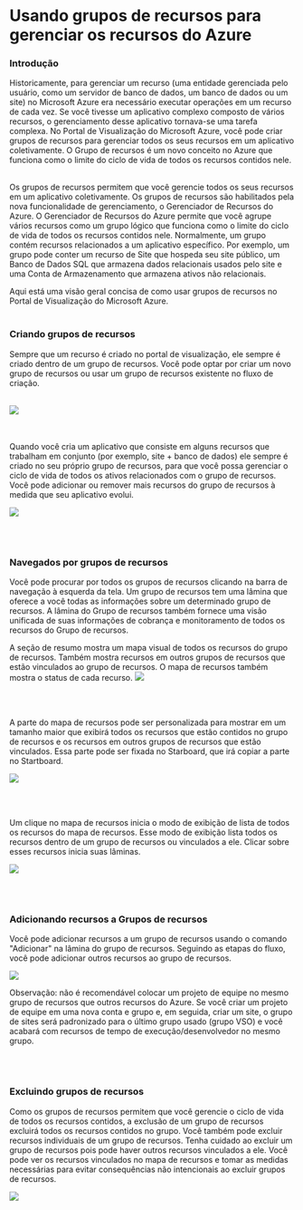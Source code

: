 <properties linkid="" urlDisplayName="" pageTitle="Usando grupos de recursos para gerenciar os recursos do Azure" metaKeywords="" description="" metaCanonical="" services="" documentationCenter="" title="Usando grupos de recursos para gerenciar os recursos do Azure" authors="Nafisa Bhojawala"  solutions="" writer="" manager="" editor=""  />


# Usando grupos de recursos para gerenciar os recursos do Azure

### Introdução

Historicamente, para gerenciar um recurso (uma entidade gerenciada pelo usuário, como um servidor de banco de dados, um banco de dados ou um site) no Microsoft Azure era necessário executar operações em um recurso de cada vez. Se você tivesse um aplicativo complexo composto de vários recursos, o gerenciamento desse aplicativo tornava-se uma tarefa complexa. No Portal de Visualização do Microsoft Azure, você pode criar grupos de recursos para gerenciar todos os seus recursos em um aplicativo coletivamente. O Grupo de recursos é um novo conceito no Azure que funciona como o limite do ciclo de vida de todos os recursos contidos nele. 
<br><br />

Os grupos de recursos permitem que você gerencie todos os seus recursos em um aplicativo coletivamente. Os grupos de recursos são habilitados pela nova funcionalidade de gerenciamento, o Gerenciador de Recursos do Azure. O Gerenciador de Recursos do Azure permite que você agrupe vários recursos como um grupo lógico que funciona como o limite do ciclo de vida de todos os recursos contidos nele. Normalmente, um grupo contém recursos relacionados a um aplicativo específico. Por exemplo, um grupo pode conter um recurso de Site que hospeda seu site público, um Banco de Dados SQL que armazena dados relacionais usados pelo site e uma Conta de Armazenamento que armazena ativos não relacionais. 

Aqui está uma visão geral concisa de como usar grupos de recursos no Portal de Visualização do Microsoft Azure. 
<br><br />

### Criando grupos de recursos

Sempre que um recurso é criado no portal de visualização, ele sempre é criado dentro de um grupo de recursos. Você pode optar por criar um novo grupo de recursos ou usar um grupo de recursos existente no fluxo de criação. <br><br />

![](http://i.imgur.com/USKkQdW.png)

<br><br />
Quando você cria um aplicativo que consiste em alguns recursos que trabalham em conjunto (por exemplo, site + banco de dados) ele sempre é criado no seu próprio grupo de recursos, para que você possa gerenciar o ciclo de vida de todos os ativos relacionados com o grupo de recursos. Você pode adicionar ou remover mais recursos do grupo de recursos à medida que seu aplicativo evolui. 

![](http://i.imgur.com/Me0jbio.png)


<br><br />

### Navegados por grupos de recursos

Você pode procurar por todos os grupos de recursos clicando na barra de navegação à esquerda da tela. Um grupo de recursos tem uma lâmina que oferece a você todas as informações sobre um determinado grupo de recursos. A lâmina do Grupo de recursos também fornece uma visão unificada de suas informações de cobrança e monitoramento de todos os recursos do Grupo de recursos.

A seção de resumo mostra um mapa visual de todos os recursos do grupo de recursos. Também mostra recursos em outros grupos de recursos que estão vinculados ao grupo de recursos. O mapa de recursos também mostra o status de cada recurso. 
![](http://i.imgur.com/PhJeLZQ.png)

<br><br />

A parte do mapa de recursos pode ser personalizada para mostrar em um tamanho maior que exibirá todos os recursos que estão contidos no grupo de recursos e os recursos em outros grupos de recursos que estão vinculados. Essa parte pode ser fixada no Starboard, que irá copiar a parte no Startboard.

![](http://i.imgur.com/5Wqv2XR.png)

<br><br />

  Um clique no mapa de recursos inicia o modo de exibição de lista de todos os recursos do mapa de recursos. Esse modo de exibição lista todos os recursos dentro de um grupo de recursos ou vinculados a ele. Clicar sobre esses recursos inicia suas lâminas. 

![](http://i.imgur.com/COPjNng.png)




<br><br />

### Adicionando recursos a Grupos de recursos

Você pode adicionar recursos a um grupo de recursos usando o comando "Adicionar" na lâmina do grupo de recursos. Seguindo as etapas do fluxo, você pode adicionar outros recursos ao grupo de recursos.

![](http://i.imgur.com/G79kayH.png)

Observação: não é recomendável colocar um projeto de equipe no mesmo grupo de recursos que outros recursos do Azure. Se você criar um projeto de equipe em uma nova conta e grupo e, em seguida, criar um site, o grupo de sites será padronizado para o último grupo usado (grupo VSO) e você acabará com recursos de tempo de execução/desenvolvedor no mesmo grupo. 



<br><br />

### Excluindo grupos de recursos

Como os grupos de recursos permitem que você gerencie o ciclo de vida de todos os recursos contidos, a exclusão de um grupo de recursos excluirá todos os recursos contidos no grupo. Você também pode excluir recursos individuais de um grupo de recursos. Tenha cuidado ao excluir um grupo de recursos pois pode haver outros recursos vinculados a ele. Você pode ver os recursos vinculados no mapa de recursos e tomar as medidas necessárias para evitar consequências não intencionais ao excluir grupos de recursos. 

![](http://i.imgur.com/ZTXoISb.png)

